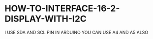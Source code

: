 # HOW-TO-INTERFACE-16-2-DISPLAY-WITH-I2C
I USE SDA AND SCL PIN IN ARDUINO YOU CAN USE A4 AND A5 ALSO
